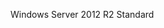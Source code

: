 <Token xmlns:xlink="http://www.w3.org/1999/xlink">Windows Server 2012 R2 Standard</Token>

<!--HONumber=Jun16_HO4-->


